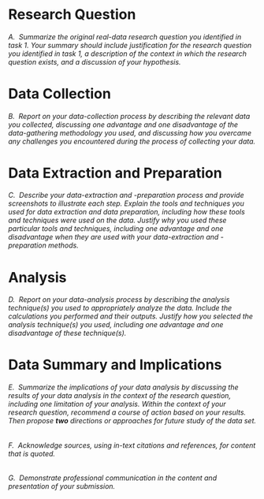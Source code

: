 # **Research Question**

###### A.  Summarize the original real-data research question you identified in task 1. Your summary should include justification for the research question you identified in task 1, a description of the context in which the research question exists, and a discussion of your hypothesis.

# **Data Collection**

###### B.  Report on your data-collection process by describing the relevant data you collected, discussing one advantage and one disadvantage of the data-gathering methodology you used, and discussing how you overcame any challenges you encountered during the process of collecting your data.

# **Data Extraction and Preparation**

###### C.  Describe your data-extraction and -preparation process and provide screenshots to illustrate _each_ step. Explain the tools and techniques you used for data extraction and data preparation, including how these tools and techniques were used on the data. Justify why you used these particular tools and techniques, including one advantage and one disadvantage when they are used with your data-extraction and -preparation methods. 

# **Analysis**

###### D.  Report on your data-analysis process by describing the analysis technique(s) you used to appropriately analyze the data. Include the calculations you performed and their outputs. Justify how you selected the analysis technique(s) you used, including one advantage and one disadvantage of these technique(s).

# **Data Summary and Implications**

###### E.  Summarize the implications of your data analysis by discussing the results of your data analysis in the context of the research question, including one limitation of your analysis. Within the context of your research question, recommend a course of action based on your results. Then propose **two** directions or approaches for future study of the data set.

###### F.  Acknowledge sources, using in-text citations and references, for content that is quoted.

###### G.  Demonstrate professional communication in the content and presentation of your submission.